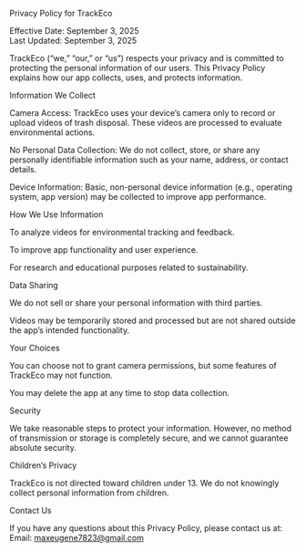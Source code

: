 Privacy Policy for TrackEco

Effective Date: September 3, 2025  
Last Updated: September 3, 2025  

TrackEco (“we,” “our,” or “us”) respects your privacy and is committed to protecting the personal information of our users. This Privacy Policy explains how our app collects, uses, and protects information.

Information We Collect

Camera Access: TrackEco uses your device’s camera only to record or upload videos of trash disposal. These videos are processed to evaluate environmental actions.

No Personal Data Collection: We do not collect, store, or share any personally identifiable information such as your name, address, or contact details.

Device Information: Basic, non-personal device information (e.g., operating system, app version) may be collected to improve app performance.

How We Use Information

To analyze videos for environmental tracking and feedback.

To improve app functionality and user experience.

For research and educational purposes related to sustainability.

Data Sharing

We do not sell or share your personal information with third parties.

Videos may be temporarily stored and processed but are not shared outside the app’s intended functionality.

Your Choices

You can choose not to grant camera permissions, but some features of TrackEco may not function.

You may delete the app at any time to stop data collection.

Security

We take reasonable steps to protect your information. However, no method of transmission or storage is completely secure, and we cannot guarantee absolute security.

Children’s Privacy

TrackEco is not directed toward children under 13. We do not knowingly collect personal information from children.

Contact Us

If you have any questions about this Privacy Policy, please contact us at:
Email: maxeugene7823@gmail.com